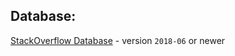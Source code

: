 ## Database:

 [StackOverflow Database](https://www.brentozar.com/archive/2015/10/how-to-download-the-stack-overflow-database-via-bittorrent) - version `2018-06` or newer
